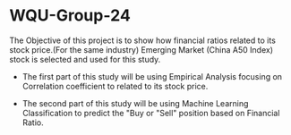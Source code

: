 # WQU-Group-24

The Objective of this project is to show how financial ratios related to its stock price.(For the same industry)
Emerging Market (China A50 Index) stock is selected and used for this study.

- The first part of this study will be using Empirical Analysis focusing on Correlation coefficient to related to its stock price. 

- The second part of this study will be using Machine Learning Classification to predict the "Buy or "Sell" position based on Financial Ratio.
